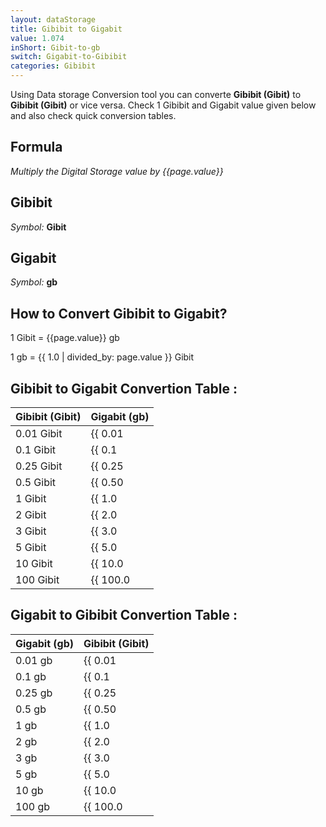 ```yaml
---
layout: dataStorage
title: Gibibit to Gigabit
value: 1.074
inShort: Gibit-to-gb
switch: Gigabit-to-Gibibit
categories: Gibibit
---
```


Using Data storage Conversion tool you can converte **Gibibit (Gibit)** to **Gibibit (Gibit)** or vice versa. Check 1 Gibibit and Gigabit value given below and also check quick conversion tables.

## Formula
*Multiply the Digital Storage value by {{page.value}}*

## Gibibit
*Symbol:* **Gibit**

## Gigabit
*Symbol:* **gb**

## How to Convert Gibibit to Gigabit?

1 Gibit = {{page.value}} gb

1 gb = {{ 1.0 | divided_by: page.value }} Gibit


## Gibibit to Gigabit Convertion Table :

| Gibibit (Gibit) | Gigabit (gb) |
| ---- | ---- |
| 0.01 Gibit | {{ 0.01 | times: page.value | round: 12 }} gb |
| 0.1 Gibit | {{ 0.1 | times: page.value | round: 12 }} gb |
| 0.25 Gibit | {{ 0.25 | times: page.value | round: 12 }} gb |
| 0.5 Gibit | {{ 0.50 | times: page.value | round: 12 }} gb |
| 1 Gibit | {{ 1.0 | times: page.value | round: 12 }} gb |
| 2 Gibit | {{ 2.0 | times: page.value | round: 12 }} gb |
| 3 Gibit | {{ 3.0 | times: page.value | round: 12 }} gb |
| 5 Gibit | {{ 5.0 | times: page.value | round: 12 }} gb |
| 10 Gibit | {{ 10.0 | times: page.value | round: 12 }} gb |
| 100 Gibit | {{ 100.0 | times: page.value | round: 12 }} gb |

## Gigabit to Gibibit Convertion Table :

| Gigabit (gb) | Gibibit (Gibit) |
| ---- | ---- |
| 0.01 gb | {{ 0.01 | divided_by: page.value | round: 12 }} Gibit |
| 0.1 gb | {{ 0.1 | divided_by: page.value | round: 12 }} Gibit |
| 0.25 gb | {{ 0.25 | divided_by: page.value | round: 12 }} Gibit |
| 0.5 gb | {{ 0.50 | divided_by: page.value | round: 12 }} Gibit |
| 1 gb | {{ 1.0 | divided_by: page.value | round: 12 }} Gibit |
| 2 gb | {{ 2.0 | divided_by: page.value | round: 12 }} Gibit |
| 3 gb | {{ 3.0 | divided_by: page.value | round: 12 }} Gibit |
| 5 gb | {{ 5.0 | divided_by: page.value | round: 12 }} Gibit |
| 10 gb | {{ 10.0 | divided_by: page.value | round: 12 }} Gibit |
| 100 gb | {{ 100.0 | divided_by: page.value | round: 12 }} Gibit |


<script>
document.getElementById('selectInput')[11].selected = true
document.getElementById('selectOutput')[10].selected = true
</script>
